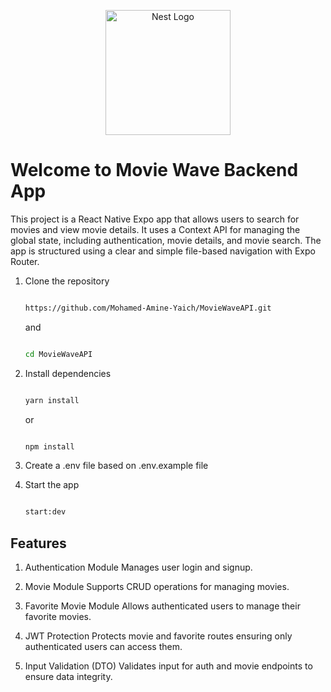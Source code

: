 <p align="center">
  <a href="http://nestjs.com/" target="blank"><img src="https://nestjs.com/img/logo-small.svg" width="200" alt="Nest Logo" /></a>
</p>


# Welcome to Movie Wave Backend App

This project is a React Native Expo app that allows users to search for movies and view movie details. It uses a Context API for managing the global state, including authentication, movie details, and movie search. The app is structured using a clear and simple file-based navigation with Expo Router.

1. Clone the repository
   ```bash
   
   https://github.com/Mohamed-Amine-Yaich/MovieWaveAPI.git
   
   ```
   and
   
   ```bash
   
   cd MovieWaveAPI
   
   ```
   

2. Install dependencies

   ```bash
   
   yarn install
   
    ```
   or
   
   ```bash
   
   npm install
   
   ```
3. Create a .env file based on .env.example file
 
4. Start the app

   
   
   ```bash
   
   start:dev
   
   ```
   
## Features

1. Authentication Module
    Manages user login and signup.

2. Movie Module
    Supports CRUD operations for managing movies.

3. Favorite Movie Module
    Allows authenticated users to manage their favorite movies.

4. JWT Protection
    Protects movie and favorite routes ensuring only authenticated users can access them.


5. Input Validation (DTO)
    Validates input for auth and movie endpoints to ensure data integrity.



